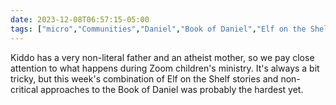 ```yaml
---
date: 2023-12-08T06:57:15-05:00
tags: ["micro","Communities","Daniel","Book of Daniel","Elf on the Shelf","children's ministry","digital ministry"]
---
```

Kiddo has a very non-literal father and an atheist mother, so we pay close attention to what happens during Zoom children's ministry. It's always a bit tricky, but this week's combination of Elf on the Shelf stories and non-critical approaches to the Book of Daniel was probably the hardest yet.